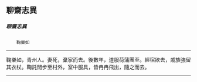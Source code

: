 

## 聊齋志異

##### 聊齋志異
　　`鞠樂如`

* * *

鞠樂如，青州人。妻死，棄家而去。後數年，道服荷蒲團至。經宿欲去，戚族強留其衣杖。鞠託閒步至村外，室中服具，皆冉冉飛出，隨之而去。

* * *

